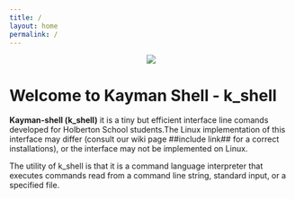```yaml
---
title: /
layout: home
permalink: /
---
```

<p align="center"> <img src = "https://hotemoji.com/images/emoji/8/1xbdigiqloc38.png" /></p>
<h1>Welcome to Kayman Shell - k_shell</h1>

<b>Kayman-shell (k_shell)</b> it is a tiny but efficient interface line comands developed for Holberton School students.The Linux implementation of this interface may differ (consult our wiki page ##include link## for a correct installations), or the interface may not be implemented on Linux.

The utility of k_shell is that it is a command language interpreter that executes commands read from a command line string, standard input, or a specified file.


